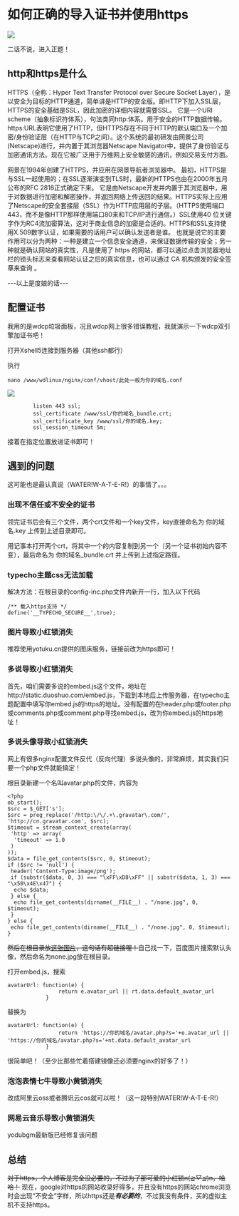 # 如何正确的导入证书并使用https
![](https://i1.piimg.com/1949/9dfb61dd226a52ce.jpg)

二话不说，进入正题！

## http和https是什么
<!--more-->
HTTPS（全称：Hyper Text Transfer Protocol over Secure Socket Layer），是以安全为目标的HTTP通道，简单讲是HTTP的安全版。即HTTP下加入SSL层，HTTPS的安全基础是SSL，因此加密的详细内容就需要SSL。 它是一个URI scheme（抽象标识符体系），句法类同http:体系。用于安全的HTTP数据传输。https:URL表明它使用了HTTP，但HTTPS存在不同于HTTP的默认端口及一个加密/身份验证层（在HTTP与TCP之间）。这个系统的最初研发由网景公司(Netscape)进行，并内置于其浏览器Netscape Navigator中，提供了身份验证与加密通讯方法。现在它被广泛用于万维网上安全敏感的通讯，例如交易支付方面。

网景在1994年创建了HTTPS，并应用在网景导航者浏览器中。 最初，HTTPS是与SSL一起使用的；在SSL逐渐演变到TLS时，最新的HTTPS也由在2000年五月公布的RFC 2818正式确定下来。
它是由Netscape开发并内置于其浏览器中，用于对数据进行加密和解密操作，并返回网络上传送回的结果。HTTPS实际上应用了Netscape的安全套接层（SSL）作为HTTP应用层的子层。（HTTPS使用端口443，而不是像HTTP那样使用端口80来和TCP/IP进行通信。）SSL使用40 位关键字作为RC4流加密算法，这对于商业信息的加密是合适的。HTTPS和SSL支持使用X.509数字认证，如果需要的话用户可以确认发送者是谁。
也就是说它的主要作用可以分为两种：一种是建立一个信息安全通道，来保证数据传输的安全；另一种就是确认网站的真实性，凡是使用了 https 的网站，都可以通过点击浏览器地址栏的锁头标志来查看网站认证之后的真实信息，也可以通过 CA 机构颁发的安全签章来查询 。

---以上是度娘的话---

## 配置证书
我用的是wdcp垃圾面板，况且wdcp网上很多错误教程，我就演示一下wdcp双引擎加证书吧！

打开Xshell5连接到服务器（其他ssh都行）

执行

```
nano /www/wdlinux/nginx/conf/vhost/此处一般为你的域名.conf
```

![](https://i2.buimg.com/1949/b7e3ee48ff371147.jpg)
```
        listen 443 ssl;
        ssl_certificate /www/ssl/你的域名_bundle.crt;
        ssl_certificate_key /www/ssl/你的域名.key;
        ssl_session_timeout 5m;
```
接着在指定位置放进证书即可！

## 遇到的问题
这可能也是最认真说（WATER!W-A-T-E-R!）的事情了。。。

### 出现不信任或不安全的证书
领完证书后会有三个文件，两个crt文件和一个key文件，key直接命名为    你的域名.key     上传到上述目录即可。


用记事本打开两个crt，将其中一个的内容复制到另一个（另一个证书初始内容不变），最后命名为    你的域名_bundle.crt    并上传到上述指定路径。

### typecho主题css无法加载
解决方法：在根目录的config-inc.php文件内新开一行，加入以下代码
```
/** 载入https支持 */
define('__TYPECHO_SECURE__',true);
```

### 图片导致小红锁消失
推荐使用yotuku.cn提供的图床服务，链接前改为https即可！

### 多说导致小红锁消失
首先，咱们需要多说的embed.js这个文件，地址在http://static.duoshuo.com/embed.js，下载到本地后上传服务器，在typecho主题配置中填写你embed.js的https的地址。没有配置的在header.php或footer.php或comments.php或comment.php寻找embed.js，改为你embed.js的https地址！

### 多说头像导致小红锁消失
网上有很多nginx配置文件反代（反向代理）多说头像的，非常麻烦，其实我们只要一个php文件就能搞定！


根目录新建一个名叫avatar.php的文件，内容为

```
<?php
ob_start();
$src = $_GET['s'];
$src = preg_replace('/http:\/\/.+\.gravatar\.com/', 'http://cn.gravatar.com', $src);
$timeout = stream_context_create(array(
 'http' => array(
  'timeout' => 1.0
 )
));
$data = file_get_contents($src, 0, $timeout);
if ($src != 'null') {
 header('Content-Type:image/png');
 if (substr($data, 0, 3) === "\xFF\xD8\xFF" || substr($data, 1, 3) === "\x50\x4E\x47") {
  echo $data;
 } else {
  echo file_get_contents(dirname(__FILE__) . "/none.jpg", 0, $timeout);
 }
} else {
 echo file_get_contents(dirname(__FILE__) . "/none.jpg", 0, $timeout);
}
```

<del>然后在根目录放[这张图片](https://zhenbang.pw/none.jpg)，这句话有超链接喔！</del>自己找一下，百度图片搜索默认头像，然后命名为none.jpg放在根目录。

打开embed.js，搜索

```
avatarUrl: function(e) {
                return e.avatar_url || rt.data.default_avatar_url
            }
```

替换为

```
avatarUrl: function(e) {
                return 'https://你的域名/avatar.php?s='+e.avatar_url || 'https://你的域名/avatar.php?s='+nt.data.default_avatar_url
            }
```

很简单吧！（至少比那些忙着搭建镜像还必须要nginx的好多了！）

### 泡泡表情七牛导致小黄锁消失
改成阿里云oss或者腾讯云cos就可以啦！（这一段特别WATER!W-A-T-E-R!）

### 网易云音乐导致小黄锁消失
yodubgm最新版已经修复该问题
## 总结
<del>对于https，个人博客是完全没必要的，不过为了那可爱的小红锁n(*≧▽≦*)n，哈哈！</del>
现在，google对https的网站收录好得多，并且没有https的网站chrome浏览时会出现“不安全”字样，所以https还是<em><strong>有必要的</strong></em>，不过我没有条件，买的虚拟主机不支持https。
